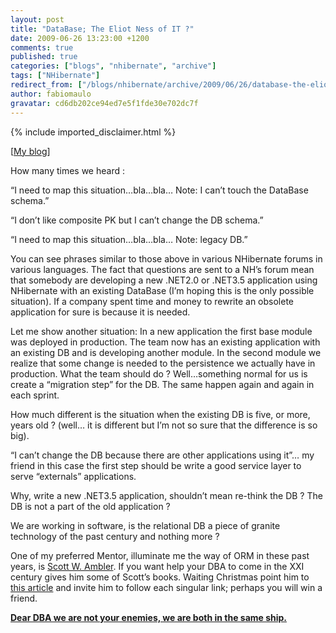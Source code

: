 ```yaml
---
layout: post
title: "DataBase; The Eliot Ness of IT ?"
date: 2009-06-26 13:23:00 +1200
comments: true
published: true
categories: ["blogs", "nhibernate", "archive"]
tags: ["NHibernate"]
redirect_from: ["/blogs/nhibernate/archive/2009/06/26/database-the-eliot-ness-of-it.aspx"]
author: fabiomaulo
gravatar: cd6db202ce94ed7e5f1fde30e702dc7f
---
```

{% include imported_disclaimer.html %}
<p>[<a target="_blank" href="http://fabiomaulo.blogspot.com/">My blog</a>]</p>
<p>How many times we heard : </p>
<p>&ldquo;I need to map this situation&hellip;bla&hellip;bla&hellip; Note: I can&rsquo;t touch the DataBase schema.&rdquo;</p>
<p>&ldquo;I don&rsquo;t like composite PK but I can&rsquo;t change the DB schema.&rdquo;</p>
<p>&ldquo;I need to map this situation&hellip;bla&hellip;bla&hellip; Note: legacy DB.&rdquo;</p>
<p>You can see phrases similar to those above in various NHibernate forums in various languages. The fact that questions are sent to a NH&rsquo;s forum mean that somebody are developing a new .NET2.0 or .NET3.5 application using NHibernate with an existing DataBase (I&rsquo;m hoping this is the only possible situation). If a company spent time and money to rewrite an obsolete application for sure is because it is needed.</p>
<p>Let me show another situation: In a new application the first base module was deployed in production. The team now has an existing application with an existing DB and is developing another module. In the second module we realize that some change is needed to the persistence we actually have in production. What the team should do ? Well&hellip;something normal for us is create a &ldquo;migration step&rdquo; for the DB. The same happen again and again in each sprint.</p>
<p>How much different is the situation when the existing DB is five, or more, years old ? (well&hellip; it is different but I&rsquo;m not so sure that the difference is so big).</p>
<p>&ldquo;I can&rsquo;t change the DB because there are other applications using it&rdquo;&hellip; my friend in this case the first step should be write a good service layer to serve &ldquo;externals&rdquo; applications.</p>
<p>Why, write a new .NET3.5 application, shouldn&rsquo;t mean re-think the DB ? The DB is not a part of the old application ?</p>
<p>We are working in software, is the relational DB a piece of granite technology of the past century and nothing more ?</p>
<p>One of my preferred Mentor, illuminate me the way of ORM in these past years, is <a target="_blank" href="http://www.ambysoft.com/scottAmbler.html">Scott W. Ambler</a>. If you want help your DBA to come in the XXI century gives him some of Scott&rsquo;s books. Waiting Christmas point him to <a target="_blank" href="http://www.agiledata.org/essays/databaseRefactoring.html">this article</a> and invite him to follow each singular link; perhaps you will win a friend.</p>
<p><strong><span style="text-decoration: underline;"><span style="font-size: 100%">Dear DBA we are not your enemies, we are both in the same ship.</span></span></strong></p>
